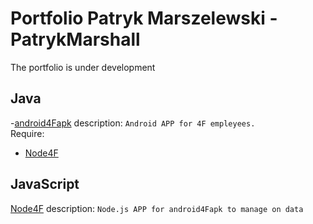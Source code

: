 # Portfolio Patryk Marszelewski - PatrykMarshall
The portfolio is under development

## Java
  -[android4Fapk](https://github.com/MarshallPatryk/android4Fapk)
  description: ```Android APP for 4F empleyees. ``` <br>
  Require:
  - [Node4F](https://github.com/MarshallPatryk/Node4F) 


## JavaScript
[Node4F](https://github.com/MarshallPatryk/Node4F)
description: ```Node.js APP for android4Fapk to manage on data```
